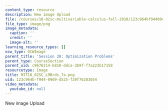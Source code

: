 ```yaml
---
content_type: resource
description: New image Upload
file: /courses/18-02sc-multivariable-calculus-fall-2010/123c964bf94409d9d525f20f76283054_MIT18_02SC_L9Brds_7a.png
file_type: image/png
image_metadata:
  caption: ''
  credit: ''
  image-alt: ''
learning_resource_types: []
ocw_type: OCWImage
parent_title: 'Session 28: Optimization Problems'
parent_type: CourseSection
parent_uid: c9676214-b810-ddca-3b9f-f7a223b17158
resourcetype: Image
title: MIT18_02SC_L9Brds_7a.png
uid: 123c964b-f944-09d9-d525-f20f76283054
video_metadata:
  youtube_id: null
---
```

New image Upload

